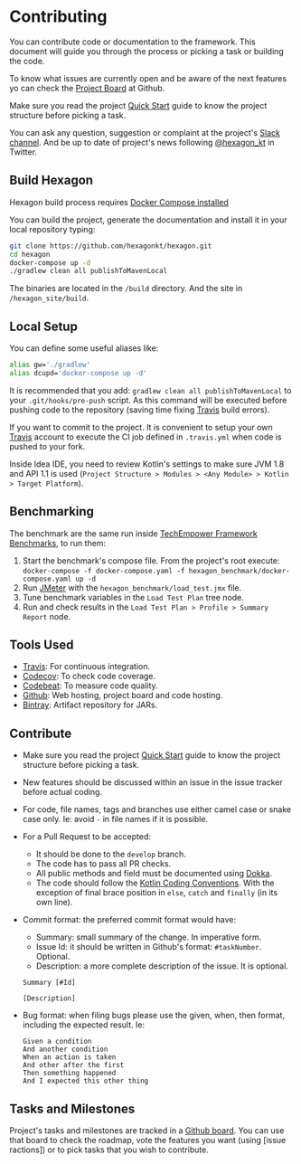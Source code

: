 
# Contributing

You can contribute code or documentation to the framework. This document will guide you through the
process or picking a task or building the code.

To know what issues are currently open and be aware of the next features yo can check the
[Project Board] at Github.

Make sure you read the project [Quick Start] guide to know the project structure before picking a
task.

You can ask any question, suggestion or complaint at the project's [Slack channel][Slack]. And be up
to date of project's news following [@hexagon_kt] in Twitter.

[@hexagon_kt]: https://twitter.com/hexagon_kt
[Slack]: https://kotlinlang.slack.com/messages/hexagon
[Project Board]: https://github.com/hexagonkt/hexagon/projects/1

## Build Hexagon

Hexagon build process requires [Docker Compose installed](https://docs.docker.com/compose/install)

You can build the project, generate the documentation and install it in your local repository
typing:

```bash
git clone https://github.com/hexagonkt/hexagon.git
cd hexagon
docker-compose up -d
./gradlew clean all publishToMavenLocal
```

The binaries are located in the `/build` directory. And the site in `/hexagon_site/build`.

## Local Setup

You can define some useful aliases like:

```bash
alias gw='./gradlew'
alias dcupd='docker-compose up -d'
```

It is recommended that you add:
`gradlew clean all publishToMavenLocal` to your `.git/hooks/pre-push` script. As this command will
be executed before pushing code to the repository (saving time fixing [Travis] build errors).

If you want to commit to the project. It is convenient to setup your own [Travis] account to execute
the CI job defined in `.travis.yml` when code is pushed to your fork.

Inside Idea IDE, you need to review Kotlin's settings to make sure JVM 1.8 and API 1.1 is used
(`Project Structure > Modules > <Any Module> > Kotlin > Target Platform`).

## Benchmarking

The benchmark are the same run inside [TechEmpower Framework Benchmarks][TFB], to run them:

1. Start the benchmark's compose file. From the project's root execute:
   `docker-compose -f docker-compose.yaml -f hexagon_benchmark/docker-compose.yaml up -d`
2. Run [JMeter] with the `hexagon_benchmark/load_test.jmx` file.
3. Tune benchmark variables in the `Load Test Plan` tree node.
4. Run and check results in the `Load Test Plan > Profile > Summary Report` node.

[TFB]: https://www.techempower.com/benchmarks
[JMeter]: http://jmeter.apache.org

## Tools Used

* [Travis]: For continuous integration.
* [Codecov]: To check code coverage.
* [Codebeat]: To measure code quality.
* [Github]: Web hosting, project board and code hosting.
* [Bintray]: Artifact repository for JARs.

[Travis]: https://travis-ci.org
[Codecov]: https://codecov.io
[Codebeat]: https://codebeat.co
[Github]: https://github.com
[Bintray]: https://bintray.com

## Contribute

* Make sure you read the project [Quick Start] guide to know the project structure before picking a
  task.

* New features should be discussed within an issue in the issue tracker before actual coding.

* For code, file names, tags and branches use either camel case or snake case only. Ie: avoid `-` in
  file names if it is possible.

* For a Pull Request to be accepted:
  - It should be done to the `develop` branch.
  - The code has to pass all PR checks.
  - All public methods and field must be documented using [Dokka](https://github.com/Kotlin/dokka).
  - The code should follow the [Kotlin Coding Conventions]. With the exception of final brace
    position in `else`, `catch` and `finally` (in its own line).

* Commit format: the preferred commit format would have:
  - Summary: small summary of the change. In imperative form.
  - Issue Id: it should be written in Github's format: `#taskNumber`. Optional.
  - Description: a more complete description of the issue. It is optional.

  ```
  Summary [#Id]

  [Description]
  ```

* Bug format: when filing bugs please use the given, when, then format, including the expected 
  result. Ie:

  ```
  Given a condition
  And another condition
  When an action is taken
  And other after the first
  Then something happened
  And I expected this other thing
  ```
[Quick Start]: http://hexagonkt.com/quick_start.html
[Kotlin Coding Conventions]: https://kotlinlang.org/docs/reference/coding-conventions.html

## Tasks and Milestones

Project's tasks and milestones are tracked in a [Github board]. You can use that board to check the
roadmap, vote the features you want (using [issue ractions]) or to pick tasks that you wish to 
contribute.

[Github board]: https://github.com/hexagonkt/hexagon/projects/1
[issue reactions]: https://github.com/blog/2119-add-reactions-to-pull-requests-issues-and-comments
